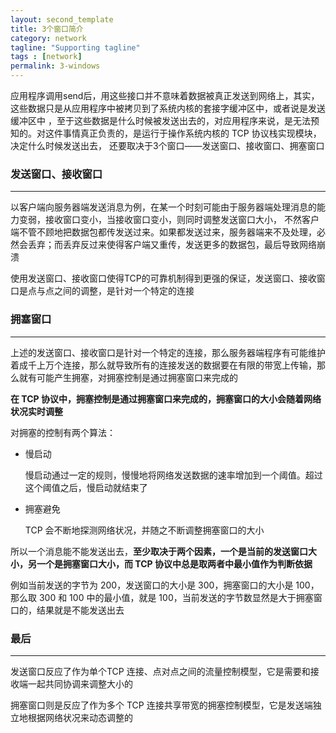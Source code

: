 ```yaml
---
layout: second_template
title: 3个窗口简介
category: network
tagline: "Supporting tagline"
tags : [network]
permalink: 3-windows
---
```


应用程序调用send后，用这些接口并不意味着数据被真正发送到网络上，其实，这些数据只是从应用程序中被拷贝到了系统内核的套接字缓冲区中，或者说是发送缓冲区中
，至于这些数据是什么时候被发送出去的，对应用程序来说，是无法预知的。对这件事情真正负责的，是运行于操作系统内核的 TCP 协议栈实现模块，决定什么时候发送出去，
还要取决于3个窗口——发送窗口、接收窗口、拥塞窗口

### 发送窗口、接收窗口
--------------------------------------------------

以客户端向服务器端发送消息为例，在某一个时刻可能由于服务器端处理消息的能力变弱，接收窗口变小，当接收窗口变小，则同时调整发送窗口大小，
不然客户端不管不顾地把数据包都传发送过来。如果都发送过来，服务器端来不及处理，必然会丢弃；而丢弃反过来使得客户端又重传，发送更多的数据包，最后导致网络崩溃

使用发送窗口、接收窗口使得TCP的可靠机制得到更强的保证，发送窗口、接收窗口是点与点之间的调整，是针对一个特定的连接

### 拥塞窗口
--------------------------------------------------

上述的发送窗口、接收窗口是针对一个特定的连接，那么服务器端程序有可能维护着成千上万个连接，那么就导致所有的连接发送的数据要在有限的带宽上传输，那么就有可能产生拥塞，对拥塞控制是通过拥塞窗口来完成的

**在 TCP 协议中，拥塞控制是通过拥塞窗口来完成的，拥塞窗口的大小会随着网络状况实时调整**

对拥塞的控制有两个算法：

* 慢启动
	
	慢启动通过一定的规则，慢慢地将网络发送数据的速率增加到一个阈值。超过这个阈值之后，慢启动就结束了
	
* 拥塞避免

	TCP 会不断地探测网络状况，并随之不断调整拥塞窗口的大小
	
所以一个消息能不能发送出去，**至少取决于两个因素，一个是当前的发送窗口大小，另一个是拥塞窗口大小，而 TCP 协议中总是取两者中最小值作为判断依据**

例如当前发送的字节为 200，发送窗口的大小是 300，拥塞窗口的大小是 100，那么取 300 和 100 中的最小值，就是 100，当前发送的字节数显然是大于拥塞窗口的，结果就是不能发送出去

### 最后
--------------------------------------------------

发送窗口反应了作为单个TCP 连接、点对点之间的流量控制模型，它是需要和接收端一起共同协调来调整大小的

拥塞窗口则是反应了作为多个 TCP 连接共享带宽的拥塞控制模型，它是发送端独立地根据网络状况来动态调整的